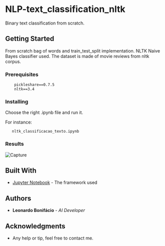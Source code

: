 # NLP-text_classification_nltk
Binary text classification from scratch.

## Getting Started

From scratch bag of words and train_test_split implementation. NLTK Naive Bayes classifier used. The dataset is made of movie reviews from nltk corpus.

### Prerequisites

```    
    pickleshare==0.7.5
    nltk==3.4
```

### Installing

Choose the right .ipynb file and run it.

For instance:
```
   nltk_classificacao_texto.ipynb
```
### Results

![Capture](https://user-images.githubusercontent.com/42444599/56372752-fbaf2a80-61d5-11e9-8bf7-acc6bf3bb946.PNG)

## Built With

* [Jupyter Notebook](https://jupyter.org/) - The framework used


## Authors

* **Leonardo Bonifácio** - *AI Developer*


## Acknowledgments

* Any help or tip, feel free to contact me.
